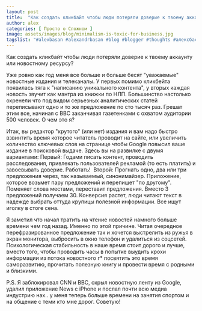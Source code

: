 ```yaml
---
layout: post
title:  "Как создать кликбайт чтобы люди потеряли доверие к твоему аккаунту?"
author: alex
categories: [ Просто о Сложном ]
image: assets/images/blog/minimalism-is-toxic-for-business.jpg
tagslist: "#alexbasan #alexandrbasan #blog #blogger #thoughts #алексбасан #александрбасан #блог #блоггер #мысливмоейголове #fakenews #news #новости #журналист #статья"
---
```


Как создать кликбайт чтобы люди потеряли доверие к твоему аккаунту или новостному ресурсу?


Уже ровно как год меня все больше и больше бесят "уважаемые" новостные издания и телеканалы. У первых помимо кликбейта появилась тяга к "написанию уникального контента", у вторых каждая новость звучит как мантра из книжки по НЛП. Большинство настолько охренели что под видом серьезных аналитических статей переписывают одно и то же предложение по сто тысяч раз. Грешат этим все, начиная с BBC заканчивая газетенками с охватом аудитории 500 человек. О чем это я?

Итак, вы редактор "крутого" (или нет) издания и вам надо быстро взвинтить время которое читатель проводит на сайте, или увеличить количество ключевых слов на странице чтобы Google повысил ваше издание в поисковой выдаче. Здесь вы на развилке с двумя вариантами:
Первый: Годами писать контент, проводить расследования, привлекать пользователей рекламой (то есть платить) и завоевывать доверие. Работать! 
Второй: Прогнать одно, два или три предложения через, так называемый, синонимайзер. Приложение, которое возьмет пару предложений и перепишет "по другому". Поменяет слова местами, переставит предложения. Вместо 3 предложений получаем 30. Конверсия растет, люди читают текст в надежде выбрать оттуда крупицы полезной информации. Все ищут иголку в стоге сена. 

Я заметил что начал тратить на чтение новостей намного больше времени чем год назад. Именно по этой причине. Читая очередное перефразированное предложение так и хочется выстрелить из ружья в экран монитора, выбросить в окно телефон и удалиться из соцсетей. Психологическая стабильность в наше время стоит дорого и лучше, вместо того, чтобы проводить часы в попытке выудить крохи информации из потока новостного г* посвятить это время саморазвитию, прочитать полезную книгу и провести время с родными и близкими.

P.S. Я заблокировал CNN и BBC, скрыл новостную ленту из Google, удалил приложение News с iPhone и послал почти всю медиа индустрию нах.. у меня теперь больше времени на занятия спортом и на общение с теми кто мне дорог. Советую!